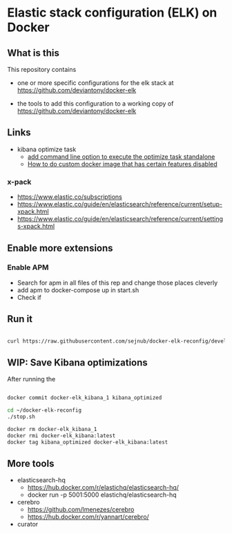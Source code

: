 # Elastic stack configuration (ELK) on Docker

## What is this

This repository contains

- one or more specific configurations for the elk stack at <https://github.com/deviantony/docker-elk>

- the tools to add this configuration to a working copy of <https://github.com/deviantony/docker-elk>

## Links

- kibana optimize task
  - [add command line option to execute the optimize task standalone](https://github.com/elastic/kibana/issues/6057)
  - [How to do custom docker image that has certain features disabled](https://discuss.elastic.co/t/how-to-do-custom-docker-image-that-has-certain-features-disabled/132007/4)

### x-pack

- <https://www.elastic.co/subscriptions>
- <https://www.elastic.co/guide/en/elasticsearch/reference/current/setup-xpack.html>
- <https://www.elastic.co/guide/en/elasticsearch/reference/current/settings-xpack.html>


## Enable more extensions

### Enable APM

- Search for apm in all files of this rep and change those places cleverly
- add apm to docker-compose up in start.sh
- Check if 

## Run it


```sh

curl https://raw.githubusercontent.com/sejnub/docker-elk-reconfig/develop/reconfig/first_start.sh | bash

```

## WIP: Save Kibana optimizations

After running the 
```bash

docker commit docker-elk_kibana_1 kibana_optimized

cd ~/docker-elk-reconfig
./stop.sh

docker rm docker-elk_kibana_1
docker rmi docker-elk_kibana:latest
docker tag kibana_optimized docker-elk_kibana:latest

```

## More tools

- elasticsearch-hq
  - <https://hub.docker.com/r/elastichq/elasticsearch-hq/>
  - docker run -p 5001:5000 elastichq/elasticsearch-hq
- cerebro
  - <https://github.com/lmenezes/cerebro>
  - <https://hub.docker.com/r/yannart/cerebro/>
- curator
